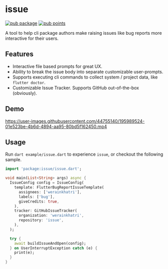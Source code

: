 <!-- 
This README describes the package. If you publish this package to pub.dev,
this README's contents appear on the landing page for your package.

For information about how to write a good package README, see the guide for
[writing package pages](https://dart.dev/guides/libraries/writing-package-pages). 

For general information about developing packages, see the Dart guide for
[creating packages](https://dart.dev/guides/libraries/create-library-packages)
and the Flutter guide for
[developing packages and plugins](https://flutter.dev/developing-packages).
-->
# issue

[![pub package](https://img.shields.io/pub/v/issue.svg)](https://pub.dev/packages/issue)
[![pub points](https://img.shields.io/pub/points/issue?color=2E8B57&label=pub%20points)](https://pub.dev/packages/issue/score)

A tool to help cli package authors make raising issues like bug reports more
interactive for their users.

## Features

- Interactive file based prompts for great UX.
- Ability to break the issue body into separate customizable user-prompts.
- Supports executing cli commands to collect system / project data, like `flutter doctor`.
- Customizable Issue Tracker. Supports GitHub out-of-the-box (obviously).

## Demo

https://user-images.githubusercontent.com/44755140/195989524-01e523be-4b6d-4894-aa95-80bd5f162450.mp4

## Usage

Run `dart example/issue.dart` to experience `issue`, or checkout the following sample.

```dart
import 'package:issue/issue.dart';

void main(List<String> args) async {
  IssueConfig config = IssueConfig(
    template: FlutterBugReportIssueTemplate(
      assignees: ['werainkhatri'],
      labels: ['bug'],
      giveCredits: true,
    ),
    tracker: GitHubIssueTracker(
      organization: 'werainkhatri',
      repository: 'issue',
    ),
  );

  try {
    await buildIssueAndOpen(config);
  } on UserInterruptException catch (e) {
    print(e);
  }
}
```

